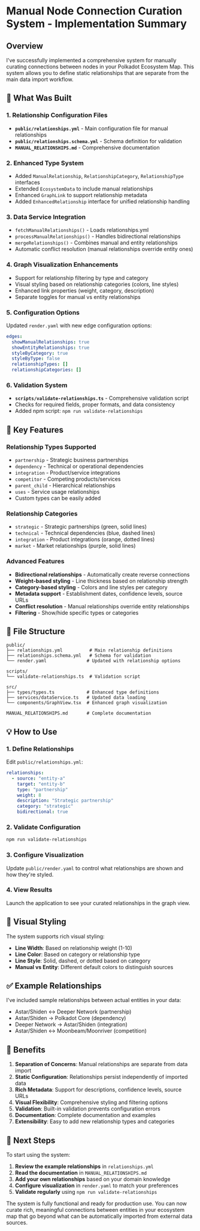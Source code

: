 # Manual Node Connection Curation System - Implementation Summary

## Overview

I've successfully implemented a comprehensive system for manually curating connections between nodes in your Polkadot Ecosystem Map. This system allows you to define static relationships that are separate from the main data import workflow.

## 🎯 What Was Built

### 1. **Relationship Configuration Files**
- **`public/relationships.yml`** - Main configuration file for manual relationships
- **`public/relationships.schema.yml`** - Schema definition for validation
- **`MANUAL_RELATIONSHIPS.md`** - Comprehensive documentation

### 2. **Enhanced Type System**
- Added `ManualRelationship`, `RelationshipCategory`, `RelationshipType` interfaces
- Extended `EcosystemData` to include manual relationships
- Enhanced `GraphLink` to support relationship metadata
- Added `EnhancedRelationship` interface for unified relationship handling

### 3. **Data Service Integration**
- `fetchManualRelationships()` - Loads relationships.yml
- `processManualRelationships()` - Handles bidirectional relationships
- `mergeRelationships()` - Combines manual and entity relationships
- Automatic conflict resolution (manual relationships override entity ones)

### 4. **Graph Visualization Enhancements**
- Support for relationship filtering by type and category
- Visual styling based on relationship categories (colors, line styles)
- Enhanced link properties (weight, category, description)
- Separate toggles for manual vs entity relationships

### 5. **Configuration Options**
Updated `render.yaml` with new edge configuration options:
```yaml
edges:
  showManualRelationships: true
  showEntityRelationships: true
  styleByCategory: true
  styleByType: false
  relationshipTypes: []
  relationshipCategories: []
```

### 6. **Validation System**
- **`scripts/validate-relationships.ts`** - Comprehensive validation script
- Checks for required fields, proper formats, and data consistency
- Added npm script: `npm run validate-relationships`

## 🚀 Key Features

### **Relationship Types Supported**
- `partnership` - Strategic business partnerships
- `dependency` - Technical or operational dependencies
- `integration` - Product/service integrations
- `competitor` - Competing products/services
- `parent_child` - Hierarchical relationships
- `uses` - Service usage relationships
- Custom types can be easily added

### **Relationship Categories**
- `strategic` - Strategic partnerships (green, solid lines)
- `technical` - Technical dependencies (blue, dashed lines)
- `integration` - Product integrations (orange, dotted lines)
- `market` - Market relationships (purple, solid lines)

### **Advanced Features**
- **Bidirectional relationships** - Automatically create reverse connections
- **Weight-based styling** - Line thickness based on relationship strength
- **Category-based styling** - Colors and line styles per category
- **Metadata support** - Establishment dates, confidence levels, source URLs
- **Conflict resolution** - Manual relationships override entity relationships
- **Filtering** - Show/hide specific types or categories

## 📁 File Structure

```
public/
├── relationships.yml          # Main relationship definitions
├── relationships.schema.yml   # Schema for validation
└── render.yaml               # Updated with relationship options

scripts/
└── validate-relationships.ts  # Validation script

src/
├── types/types.ts            # Enhanced type definitions
├── services/dataService.ts   # Updated data loading
└── components/GraphView.tsx  # Enhanced graph visualization

MANUAL_RELATIONSHIPS.md       # Complete documentation
```

## 💡 How to Use

### 1. **Define Relationships**
Edit `public/relationships.yml`:
```yaml
relationships:
  - source: "entity-a"
    target: "entity-b"
    type: "partnership"
    weight: 8
    description: "Strategic partnership"
    category: "strategic"
    bidirectional: true
```

### 2. **Validate Configuration**
```bash
npm run validate-relationships
```

### 3. **Configure Visualization**
Update `public/render.yaml` to control what relationships are shown and how they're styled.

### 4. **View Results**
Launch the application to see your curated relationships in the graph view.

## 🎨 Visual Styling

The system supports rich visual styling:

- **Line Width**: Based on relationship weight (1-10)
- **Line Color**: Based on category or relationship type
- **Line Style**: Solid, dashed, or dotted based on category
- **Manual vs Entity**: Different default colors to distinguish sources

## ✅ Example Relationships

I've included sample relationships between actual entities in your data:
- Astar/Shiden ↔ Deeper Network (partnership)
- Astar/Shiden → Polkadot Core (dependency)
- Deeper Network → Astar/Shiden (integration)
- Astar/Shiden ↔ Moonbeam/Moonriver (competition)

## 🔧 Benefits

1. **Separation of Concerns**: Manual relationships are separate from data import
2. **Static Configuration**: Relationships persist independently of imported data
3. **Rich Metadata**: Support for descriptions, confidence levels, source URLs
4. **Visual Flexibility**: Comprehensive styling and filtering options
5. **Validation**: Built-in validation prevents configuration errors
6. **Documentation**: Complete documentation and examples
7. **Extensibility**: Easy to add new relationship types and categories

## 🚦 Next Steps

To start using the system:

1. **Review the example relationships** in `relationships.yml`
2. **Read the documentation** in `MANUAL_RELATIONSHIPS.md`
3. **Add your own relationships** based on your domain knowledge
4. **Configure visualization** in `render.yaml` to match your preferences
5. **Validate regularly** using `npm run validate-relationships`

The system is fully functional and ready for production use. You can now curate rich, meaningful connections between entities in your ecosystem map that go beyond what can be automatically imported from external data sources.
